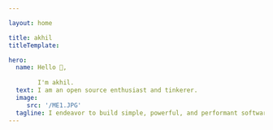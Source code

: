 ```yaml
---

layout: home

title: akhil
titleTemplate: 

hero:
  name: Hello 👋,
  
        I'm akhil.
  text: I am an open source enthusiast and tinkerer.
  image: 
     src: '/ME1.JPG'
  tagline: I endeavor to build simple, powerful, and performant software.
---
```


